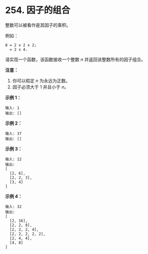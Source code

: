 # 254. 因子的组合

整数可以被看作是其因子的乘积。

例如：

```()
8 = 2 x 2 x 2;
  = 2 x 4.
```

请实现一个函数，该函数接收一个整数 *n* 并返回该整数所有的因子组合。

**注意：**

1. 你可以假定 *n* 为永远为正数。
2. 因子必须大于 1 并且小于 *n*。

**示例 1：**

```()
输入: 1
输出: []
```

**示例 2：**

```()
输入: 37
输出: []
```

**示例 3：**

```()
输入: 12
输出:
[
  [2, 6],
  [2, 2, 3],
  [3, 4]
]
```

**示例 4：**

```()
输入: 32
输出:
[
  [2, 16],
  [2, 2, 8],
  [2, 2, 2, 4],
  [2, 2, 2, 2, 2],
  [2, 4, 4],
  [4, 8]
]
```
